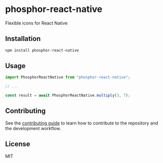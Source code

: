 # phosphor-react-native

Flexible icons for React Native

## Installation

```sh
npm install phosphor-react-native
```

## Usage

```js
import PhosphorReactNative from "phosphor-react-native";

// ...

const result = await PhosphorReactNative.multiply(3, 7);
```

## Contributing

See the [contributing guide](CONTRIBUTING.md) to learn how to contribute to the repository and the development workflow.

## License

MIT
